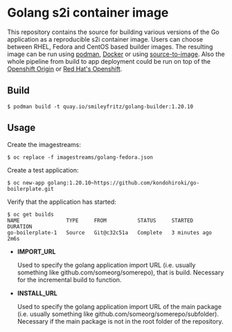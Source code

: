 Golang s2i container image
===================

This repository contains the source for building various versions of
the Go application as a reproducible s2i container image.
Users can choose between RHEL, Fedora and CentOS based builder images.
The resulting image can be run using [podman](https://github.com/containers/libpod), [Docker](http://docker.io) or using [source-to-image](https://github.com/openshift/source-to-image/).
Also the whole pipeline from build to app deployment could be run on top of the [Openshift Origin](https://www.okd.io/) or [Red Hat's Openshift](https://www.openshift.com/).

Build
---------------------
```
$ podman build -t quay.io/smileyfritz/golang-builder:1.20.10
```

Usage
---------------------
Create the imagestreams:
```
$ oc replace -f imagestreams/golang-fedora.json
```
Create a test application:
```
$ oc new-app golang:1.20.10~https://github.com/kondohiroki/go-boilerplate.git
```
Verify that the application has started:
```
$ oc get builds
NAME               TYPE     FROM          STATUS     STARTED         DURATION
go-boilerplate-1   Source   Git@c32c51a   Complete   3 minutes ago   2m6s
```



* **IMPORT_URL**

    Used to specify the golang application import URL (i.e. usually something like github.com/someorg/somerepo), that is build. Necessary for the incremental build to function.

* **INSTALL_URL**

    Used to specify the golang application import URL of the main package (i.e. usually something like github.com/someorg/somerepo/subfolder). Necessary if the main package is not in the root folder of the repository.
